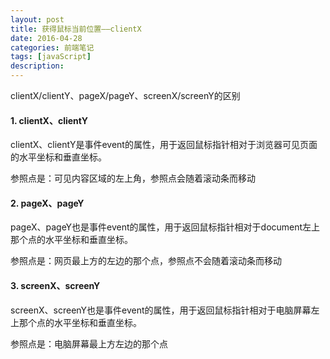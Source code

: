 ```yaml
---
layout: post
title: 获得鼠标当前位置——clientX
date: 2016-04-28
categories: 前端笔记
tags: [javaScript]
description: 
---
```

clientX/clientY、pageX/pageY、screenX/screenY的区别

#### 1. clientX、clientY

clientX、clientY是事件event的属性，用于返回鼠标指针相对于浏览器可见页面的水平坐标和垂直坐标。

参照点是：可见内容区域的左上角，参照点会随着滚动条而移动

#### 2. pageX、pageY

pageX、pageY也是事件event的属性，用于返回鼠标指针相对于document左上那个点的水平坐标和垂直坐标。

参照点是：网页最上方的左边的那个点，参照点不会随着滚动条而移动

#### 3. screenX、screenY

screenX、screenY也是事件event的属性，用于返回鼠标指针相对于电脑屏幕左上那个点的水平坐标和垂直坐标。

参照点是：电脑屏幕最上方左边的那个点
